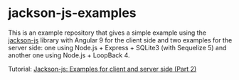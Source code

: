 # jackson-js-examples

This is an example repository that gives a simple example using the [jackson-js](https://github.com/pichillilorenzo/jackson-js) library with Angular 9 for the client side and two examples for the server side: one using Node.js + Express + SQLite3 (with Sequelize 5) and another one using Node.js + LoopBack 4.

Tutorial: [Jackson-js: Examples for client and server side (Part 2)](https://github.com/pichillilorenzo/jackson-js/blob/master)